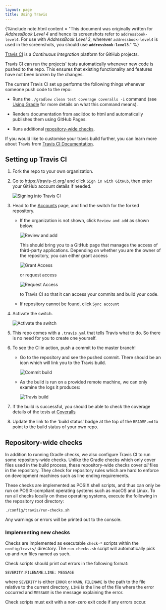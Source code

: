 ```yaml
---
layout: page
title: Using Travis
---
```


{%include note.html content = "This document was originally written for *AddressBook Level 4* and hence
its screenshots refer to `addressbook-level4`. For use with *AddressBook
Level 3*, wherever `addressbook-level4` is used in the screenshots, you
should use **`addressbook-level3`**." %}

[Travis CI](https://travis-ci.org/) is a *Continuous Integration*
platform for GitHub projects.

Travis CI can run the projects' tests automatically whenever new code is
pushed to the repo. This ensures that existing functionality and
features have not been broken by the changes.

The current Travis CI set up performs the following things whenever
someone push code to the repo:

  - Runs the `./gradlew clean test coverage coveralls -i` command (see
    [Using Gradle](UsingGradle.md) for more details on what this command
    means).

  - Renders documentation from asciidoc to html and automatically
    publishes them using GitHub Pages.

  - Runs additional [repository-wide checks](#repository-wide-checks).

If you would like to customise your travis build further, you can learn
more about Travis from [Travis CI
Documentation](https://docs.travis-ci.com/).

## Setting up Travis CI

1.  Fork the repo to your own organization.

2.  Go to <https://travis-ci.org/> and click `Sign in with GitHub`, then
    enter your GitHub account details if needed.
    
    ![Signing into Travis CI](images/signing_in.png)

3.  Head to the [Accounts](https://travis-ci.org/profile) page, and find
    the switch for the forked repository.
    
      - If the organization is not shown, click `Review and add` as
        shown below:
        
        ![Review and add](images/review_and_add.png)
        
        This should bring you to a GitHub page that manages the access
        of third-party applications. Depending on whether you are the
        owner of the repository, you can either grant access
        
        ![Grant Access](images/grant_access.png)
        
        or request access
        
        ![Request Access](images/request_access.png)
        
        to Travis CI so that it can access your commits and build your
        code.
    
      - If repository cannot be found, click `Sync account`

4.  Activate the switch.
    
    ![Activate the switch](images/flick_repository_switch.png)

5.  This repo comes with a `.travis.yml` that tells
    Travis what to do. So there is no need for you to create one
    yourself.

6.  To see the CI in action, push a commit to the master branch\!
    
      - Go to the repository and see the pushed commit. There should be
        an icon which will link you to the Travis build.
        
        ![Commit build](images/build_pending.png)
    
      - As the build is run on a provided remote machine, we can only
        examine the logs it produces:
        
        ![Travis build](images/travis_build.png)

7.  If the build is successful, you should be able to check the coverage
    details of the tests at [Coveralls](http://coveralls.io/)

8.  Update the link to the 'build status' badge at the top of the
    `README.md` to point to the build status of your own repo.

## Repository-wide checks

In addition to running Gradle checks, we also configure Travis CI to run
some repository-wide checks. Unlike the Gradle checks which only cover
files used in the build process, these repository-wide checks cover
*all* files in the repository. They check for repository rules which are
hard to enforce on development machines such as line ending
requirements.

These checks are implemented as POSIX shell scripts, and thus can only
be run on POSIX-compliant operating systems such as macOS and Linux. To
run all checks locally on these operating systems, execute the following
in the repository root directory:

``` shell
./config/travis/run-checks.sh
```

Any warnings or errors will be printed out to the console.

### Implementing new checks

Checks are implemented as executable `check-*` scripts within the
`config/travis/` directory. The `run-checks.sh` script will
automatically pick up and run files named as such.

Check scripts should print out errors in the following format:

    SEVERITY:FILENAME:LINE: MESSAGE

where `SEVERITY` is either `ERROR` or `WARN`, `FILENAME` is the path to
the file relative to the current directory, `LINE` is the line of the
file where the error occurred and `MESSAGE` is the message explaining
the error.

Check scripts must exit with a non-zero exit code if any errors occur.
